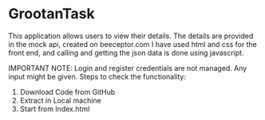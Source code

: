 # GrootanTask
This application allows users to view their details. 
The details are provided in the mock api, created on beeceptor.com
I have used html and css for the front end, and calling and getting the json data is done using javascript.

IMPORTANT NOTE: Login and register credentials are not managed. Any input might be given.
Steps to check the functionality:
  1. Download Code from GitHub
  2. Extract in Local machine
  3. Start from Index.html
